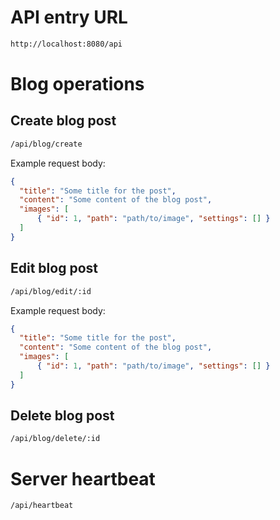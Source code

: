 # API entry URL
```sh
http://localhost:8080/api
```

# Blog operations
## Create blog post
```sh
/api/blog/create
```
Example request body:
```json
{
  "title": "Some title for the post",
  "content": "Some content of the blog post",
  "images": [
      { "id": 1, "path": "path/to/image", "settings": [] }
  ]
}
```

## Edit blog post
```sh
/api/blog/edit/:id
```
Example request body:
```json
{
  "title": "Some title for the post",
  "content": "Some content of the blog post",
  "images": [
      { "id": 1, "path": "path/to/image", "settings": [] }
  ]
}
```
## Delete blog post
```sh
/api/blog/delete/:id
```

# Server heartbeat
```sh
/api/heartbeat
```
